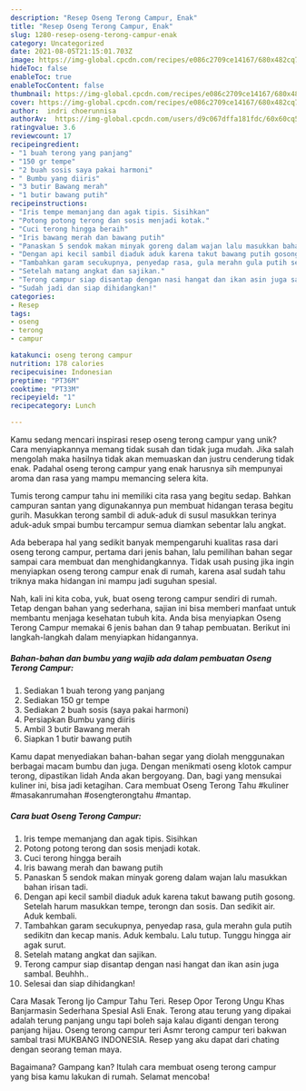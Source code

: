 ```yaml
---
description: "Resep Oseng Terong Campur, Enak"
title: "Resep Oseng Terong Campur, Enak"
slug: 1280-resep-oseng-terong-campur-enak
category: Uncategorized
date: 2021-08-05T21:15:01.703Z
image: https://img-global.cpcdn.com/recipes/e086c2709ce14167/680x482cq70/oseng-terong-campur-foto-resep-utama.jpg
hideToc: false
enableToc: true
enableTocContent: false
thumbnail: https://img-global.cpcdn.com/recipes/e086c2709ce14167/680x482cq70/oseng-terong-campur-foto-resep-utama.jpg
cover: https://img-global.cpcdn.com/recipes/e086c2709ce14167/680x482cq70/oseng-terong-campur-foto-resep-utama.jpg
author:  indri choerunnisa
authorAv:  https://img-global.cpcdn.com/users/d9c067dffa181fdc/60x60cq50/avatar.jpg
ratingvalue: 3.6
reviewcount: 17
recipeingredient:
- "1 buah terong yang panjang"
- "150 gr tempe"
- "2 buah sosis saya pakai harmoni"
- " Bumbu yang diiris"
- "3 butir Bawang merah"
- "1 butir bawang putih"
recipeinstructions:
- "Iris tempe memanjang dan agak tipis. Sisihkan"
- "Potong potong terong dan sosis menjadi kotak."
- "Cuci terong hingga beraih"
- "Iris bawang merah dan bawang putih"
- "Panaskan 5 sendok makan minyak goreng dalam wajan lalu masukkan bahan irisan tadi."
- "Dengan api kecil sambil diaduk aduk karena takut bawang putih gosong. Setelah harum masukkan tempe, terongn dan sosis. Dan sedikit air. Aduk kembali."
- "Tambahkan garam secukupnya, penyedap rasa, gula merahn gula putih sedikitn dan kecap manis. Aduk kembalu. Lalu tutup. Tunggu hingga air agak surut."
- "Setelah matang angkat dan sajikan."
- "Terong campur siap disantap dengan nasi hangat dan ikan asin juga sambal. Beuhhh.."
- "Sudah jadi dan siap dihidangkan!"
categories:
- Resep
tags:
- oseng
- terong
- campur

katakunci: oseng terong campur 
nutrition: 178 calories
recipecuisine: Indonesian
preptime: "PT36M"
cooktime: "PT33M"
recipeyield: "1"
recipecategory: Lunch

---
```



Kamu sedang mencari inspirasi resep oseng terong campur yang unik? Cara menyiapkannya memang tidak susah dan tidak juga mudah. Jika salah mengolah maka hasilnya tidak akan memuaskan dan justru cenderung tidak enak. Padahal oseng terong campur yang enak harusnya sih mempunyai aroma dan rasa yang mampu memancing selera kita.


Tumis terong campur tahu ini memiliki cita rasa yang begitu sedap. Bahkan campuran santan yang digunakannya pun membuat hidangan terasa begitu gurih. Masukkan terong sambil di aduk-aduk di susul masukkan terinya aduk-aduk smpai bumbu tercampur semua diamkan sebentar lalu angkat.

Ada beberapa hal yang sedikit banyak mempengaruhi kualitas rasa dari oseng terong campur, pertama dari jenis bahan, lalu pemilihan bahan segar sampai cara membuat dan menghidangkannya. Tidak usah pusing jika ingin menyiapkan oseng terong campur enak di rumah, karena asal sudah tahu triknya maka hidangan ini mampu jadi suguhan spesial.


Nah, kali ini kita coba, yuk, buat oseng terong campur sendiri di rumah. Tetap dengan bahan yang sederhana, sajian ini bisa memberi manfaat untuk membantu menjaga kesehatan tubuh kita. Anda bisa menyiapkan Oseng Terong Campur memakai 6 jenis bahan dan 9 tahap pembuatan. Berikut ini langkah-langkah dalam menyiapkan hidangannya.

<!--inarticleads1-->

##### Bahan-bahan dan bumbu yang wajib ada dalam pembuatan Oseng Terong Campur:

1. Sediakan 1 buah terong yang panjang
1. Sediakan 150 gr tempe
1. Sediakan 2 buah sosis (saya pakai harmoni)
1. Persiapkan  Bumbu yang diiris
1. Ambil 3 butir Bawang merah
1. Siapkan 1 butir bawang putih


Kamu dapat menyediakan bahan-bahan segar yang diolah menggunakan berbagai macam bumbu dan juga. Dengan menikmati oseng klotok campur terong, dipastikan lidah Anda akan bergoyang. Dan, bagi yang mensukai kuliner ini, bisa jadi ketagihan. Cara membuat  Oseng Terong Tahu #kuliner #masakanrumahan #osengterongtahu #mantap. 

<!--inarticleads2-->

##### Cara buat Oseng Terong Campur:

1. Iris tempe memanjang dan agak tipis. Sisihkan
1. Potong potong terong dan sosis menjadi kotak.
1. Cuci terong hingga beraih
1. Iris bawang merah dan bawang putih
1. Panaskan 5 sendok makan minyak goreng dalam wajan lalu masukkan bahan irisan tadi.
1. Dengan api kecil sambil diaduk aduk karena takut bawang putih gosong. Setelah harum masukkan tempe, terongn dan sosis. Dan sedikit air. Aduk kembali.
1. Tambahkan garam secukupnya, penyedap rasa, gula merahn gula putih sedikitn dan kecap manis. Aduk kembalu. Lalu tutup. Tunggu hingga air agak surut.
1. Setelah matang angkat dan sajikan.
1. Terong campur siap disantap dengan nasi hangat dan ikan asin juga sambal. Beuhhh..
1. Selesai dan siap dihidangkan!

Cara Masak Terong Ijo Campur Tahu Teri. Resep Opor Terong Ungu Khas Banjarmasin Sederhana Spesial Asli Enak. Terong atau terung yang dipakai adalah terung panjang ungu tapi boleh saja kalau diganti dengan terong panjang hijau. Oseng terong campur teri Asmr terong campur teri bakwan sambal trasi MUKBANG INDONESIA. Resep yang aku dapat dari chating dengan seorang teman maya. 

Bagaimana? Gampang kan? Itulah cara membuat oseng terong campur yang bisa kamu lakukan di rumah. Selamat mencoba!
